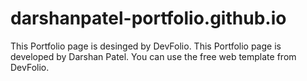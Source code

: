 # darshanpatel-portfolio.github.io

This Portfolio page is desinged by DevFolio.
This Portfolio page is developed by Darshan Patel.
You can use the free web template from DevFolio.
